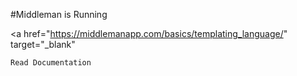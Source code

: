 #Middleman is Running

<a
    href="https://middlemanapp.com/basics/templating_language/"
    target="_blank"
>
    Read Documentation
</a>
